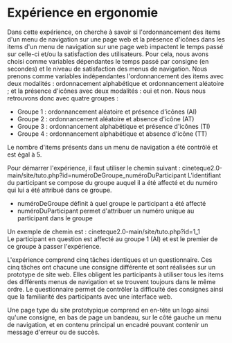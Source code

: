 # Expérience en ergonomie 

Dans cette expérience, on cherche à savoir si l'ordonnancement des items d'un menu de navigation sur une page web et la présence d'icônes dans les items d'un menu de navigation sur une page web impactent le temps passé sur celle-ci et/ou la satisfaction des utilisateurs. Pour cela, nous avons choisi comme variables dépendantes le temps passé par consigne (en secondes) et le niveau de satisfaction des menus de navigation. Nous prenons comme variables indépendantes l'ordonnancement des items avec deux modalités : ordonnacement alphabétique et ordonnancement aléatoire ; et la présence d'icônes avec deux modalités : oui et non. Nous nous retrouvons donc avec quatre groupes : 
- Groupe 1 : ordonnancement aléatoire et présence d'icônes (AI)
- Groupe 2 : ordonnancement aléatoire et absence d'icône (AT)
- Groupe 3 : ordonnancement alphabétique et présence d'icônes (TI)
- Groupe 4 : ordonnancement alphabétique et absence d'icône (TT)

Le nombre d'items présents dans un menu de navigation a été contrôlé et est égal à 5. 

Pour démarrer l'expérience, il faut utiliser le chemin suivant : cineteque2.0-main/site/tuto.php?id=numéroDeGroupe_numéroDuParticipant
L'identifiant du participant se compose du groupe auquel il a été affecté et du numéro qui lui a été attribué dans ce groupe. 
- numéroDeGroupe définit à quel groupe le participant a été affecté 
- numéroDuParticipant permet d'attribuer un numéro unique au participant dans le groupe

Un exemple de chemin est : cineteque2.0-main/site/tuto.php?id=1_1<br />
Le participant en question est affecté au groupe 1 (AI) et est le premier de ce groupe à passer l'expérience. 

L'expérience comprend cinq tâches identiques et un questionnaire. Ces cinq tâches ont chacune une consigne différente et sont réalisées sur un prototype de site web. Elles obligent les participants à utiliser tous les items des différents menus de navigation et se trouvent toujours dans le même ordre. Le questionnaire permet de contrôler la difficulté des consignes ainsi que la familiarité des participants avec une interface web. 

Une page type du site prototypique comprend en en-tête un logo ainsi qu'une consigne, en bas de page un bandeau, sur le côté gauche un menu de navigation, et en contenu principal un encadré pouvant contenir un message d'erreur ou de succès. 
